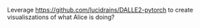 Leverage https://github.com/lucidrains/DALLE2-pytorch to create visualiszations of what Alice is doing?

